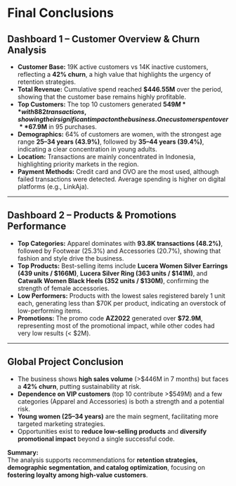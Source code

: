 # Final Conclusions

## Dashboard 1 – Customer Overview & Churn Analysis

- **Customer Base:** 19K active customers vs 14K inactive customers, reflecting a **42% churn**, a high value that highlights the urgency of retention strategies.
- **Total Revenue:** Cumulative spend reached **$446.55M** over the period, showing that the customer base remains highly profitable.
- **Top Customers:** The top 10 customers generated **$549M** with 882 transactions, showing their significant impact on the business. One customer spent over **$67.9M** in 95 purchases.
- **Demographics:** 64% of customers are women, with the strongest age range **25–34 years (43.9%)**, followed by **35–44 years (39.4%)**, indicating a clear concentration in young adults.
- **Location:** Transactions are mainly concentrated in Indonesia, highlighting priority markets in the region.
- **Payment Methods:** Credit card and OVO are the most used, although failed transactions were detected. Average spending is higher on digital platforms (e.g., LinkAja).

---

## Dashboard 2 – Products & Promotions Performance

- **Top Categories:** Apparel dominates with **93.8K transactions (48.2%)**, followed by Footwear (25.3%) and Accessories (20.7%), showing that fashion and style drive the business.
- **Top Products:** Best-selling items include **Lucera Women Silver Earrings (439 units / $166M)**, **Lucera Silver Ring (363 units / $141M)**, and **Catwalk Women Black Heels (352 units / $130M)**, confirming the strength of female accessories.
- **Low Performers:** Products with the lowest sales registered barely 1 unit each, generating less than $70K per product, indicating an overstock of low-performing items.
- **Promotions:** The promo code **AZ2022** generated over **$72.9M**, representing most of the promotional impact, while other codes had very low results (< $2M).

---

## Global Project Conclusion

- The business shows **high sales volume** (>$446M in 7 months) but faces a **42% churn**, putting sustainability at risk.
- **Dependence on VIP customers** (top 10 contribute >$549M) and a few categories (Apparel and Accessories) is both a strength and a potential risk.
- **Young women (25–34 years)** are the main segment, facilitating more targeted marketing strategies.
- Opportunities exist to **reduce low-selling products** and **diversify promotional impact** beyond a single successful code.

**Summary:**  
The analysis supports recommendations for **retention strategies, demographic segmentation, and catalog optimization**, focusing on **fostering loyalty among high-value customers**.
